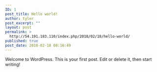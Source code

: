 ```yaml
---
ID: 1
post_title: Hello world!
author: tyler
post_excerpt: ""
layout: post
permalink: >
  http://54.191.183.110/index.php/2018/02/18/hello-world/
published: true
post_date: 2018-02-18 08:16:49
---
```

Welcome to WordPress. This is your first post. Edit or delete it, then start writing!